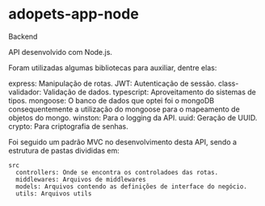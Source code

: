 # adopets-app-node
Backend

API desenvolvido com Node.js. 

Foram utilizadas algumas bibliotecas para auxiliar, dentre elas:

express: Manipulação de rotas.
JWT: Autenticação de sessão.
class-validador: Validação de dados.
typescript: Aproveitamento do sistemas de tipos.
mongoose: O banco de dados que optei foi o mongoDB consequentemente a utilização do mongoose para o mapeamento de objetos do mongo.
winston: Para o logging da API.
uuid: Geração de UUID.
crypto: Para criptografia de senhas.

Foi seguido um padrão MVC no desenvolvimento desta API, sendo a estrutura de pastas divididas em:

    src
      controllers: Onde se encontra os controladoes das rotas.
      middlewares: Arquivos de middlewares
      models: Arquivos contendo as definições de interface do negócio.
      utils: Arquivos utils
